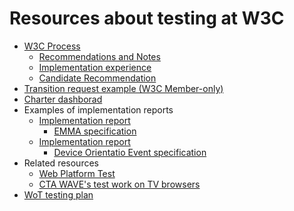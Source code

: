 # Resources about testing at W3C

* [W3C Process](https://www.w3.org/2018/Process-20180201/)
  * [Recommendations and Notes](https://www.w3.org/2018/Process-20180201/#recs-and-notes)
  * [Implementation experience](https://www.w3.org/2018/Process-20180201/#implementation-experience)
  * [Candidate Recommendation](https://www.w3.org/2018/Process-20180201/#candidate-rec)
* [Transition request example (W3C Member-only)](https://lists.w3.org/Archives/Member/chairs/2018OctDec/0024.html)
* [Charter dashborad](https://w3c.github.io/charters-dashboard/)
* Examples of implementation reports
  * [Implementation report](https://www.w3.org/2008/geolocation/wiki/DeviceOrientation_Event_Implementation_Report)
    * [EMMA specification](https://www.w3.org/TR/emma/)
  * [Implementation report](https://www.w3.org/2002/mmi/2008/emma-ir/)
    * [Device Orientatio Event specification](https://www.w3.org/TR/orientation-event/)
* Related resources
  * [Web Platform Test](https://github.com/web-platform-tests/wpt)
  * [CTA WAVE's test work on TV browsers](https://webapitests2017.ctawave.org/)
* [WoT testing plan](https://github.com/w3c/wot/blob/master/testing/plan.md)
